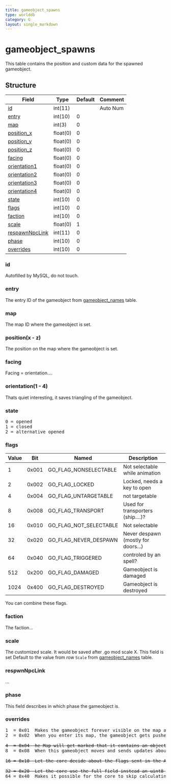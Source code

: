 ```yaml
---
title: gameobject_spawns
type: worlddb
category: G
layout: single_markdown
---
```


# gameobject_spawns
This table contains the position and custom data for the spawned gameobject.

## Structure

Field                                                                                               | Type     | Default | Comment 
--------------------------------------------------------------------------------------------------- | -------- | ------- | --------
[id](#id)                               | int(11)  |         | Auto Num
[entry](#entry)                         | int(10)  | 0       |         
[map](#map)                             | int(3)   | 0       |         
[position_x](#position.28x_-_z.29)      | float(0) | 0       |         
[position_y](#position.28x_-_z.29)      | float(0) | 0       |         
[position_z](#position.28x_-_z.29)      | float(0) | 0       |         
[facing](#facing)                       | float(0) | 0       |         
[orientation1](#orientation.281_-_4.29) | float(0) | 0       |         
[orientation2](#orientation.281_-_4.29) | float(0) | 0       |         
[orientation3](#orientation.281_-_4.29) | float(0) | 0       |         
[orientation4](#orientation.281_-_4.29) | float(0) | 0       |         
[state](#state)                         | int(10)  | 0       |         
[flags](#flags)                         | int(10)  | 0       |         
[faction](#faction)                     | int(10)  | 0       |         
[scale](#scale)                         | float(0) | 1       |         
[respawnNpcLink](#respawnNpcLink)       | int(11)  | 0       |         
[phase](#phase)                         | int(10)  | 0       |         
[overrides](#overrides)                 | int(10)  | 0       |         

### id

Autofilled by MySQL, do not touch.

### entry

The entry ID of the gameobject from [gameobject_names](http://www.ascemu.org/wiki/index.php?title=Gameobject_names&action=edit&redlink=1 "Gameobject names (page does not exist)") table.

### map

The map ID where the gameobject is set.

### position(x - z)

The position on the map where the gameobject is set.

### facing

Facing = orientation....

### orientation(1 - 4)

Thats quiet interesting, it saves triangling of the gameobject.

### state

<pre>
0 = opened
1 = closed
2 = alternative opened
</pre>

### flags

Value | Bit   | Named                  | Description                        
----- | ----- | ---------------------- | -----------------------------------
1     | 0x001 | GO_FLAG_NONSELECTABLE  | Not selectable while animation     
2     | 0x002 | GO_FLAG_LOCKED         | Locked, needs a key to open        
4     | 0x004 | GO_FLAG_UNTARGETABLE   | not targetable                     
8     | 0x008 | GO_FLAG_TRANSPORT      | Used for transporters (ship....)?  
16    | 0x010 | GO_FLAG_NOT_SELECTABLE | Not selectable                     
32    | 0x020 | GO_FLAG_NEVER_DESPAWN  | Never despawn (mostly for doors...)
64    | 0x040 | GO_FLAG_TRIGGERED      | controled by an spell?             
512   | 0x200 | GO_FLAG_DAMAGED        | Gameobject is damaged              
1024  | 0x400 | GO_FLAG_DESTROYED      | Gameobject is destroyed            

You can combine these flags.

### faction

The faction...

### scale

The customized scale. It would be saved after .go mod scale X. This field is set Default to the value from row `Scale` from [gameobject_names](http://www.ascemu.org/wiki/index.php?title=Gameobject_names&action=edit&redlink=1 "Gameobject names (page does not exist)") table.

### respwnNpcLink

...

### phase

This field describes in which phase the gameobject is.

### overrides

<pre>
1  = 0x01  Makes the gameobject forever visible on the map after you saw it at least once.
2  = 0x02  When you enter its map, the gameobject gets pushed to you no matter how far it is (but only for players).

<strike>4  = 0x04  he Map will get marked that it contains an object like this.</strike>
8  = 0x08  When this gameobject moves and sends updates about it's position, do so in the second range - MapMgr::ChangeObjectLocation, +/- 6 units wide instead of +/- 1.

<strike>16 = 0x10  Let the core decide about the flags sent in the A9 - example: 252 instead of 352 for Deeprun Tram.</strike>

<strike>32 = 0x20  Let the core use the full field instead an uint8 in GAMEOBJECT_BYTES_1, if the database creator knows what to do with it.</strike>
64 = 0x40  Makes it possible for the core to skip calculating these fields and use whatever was specified in the spawn.
</pre>